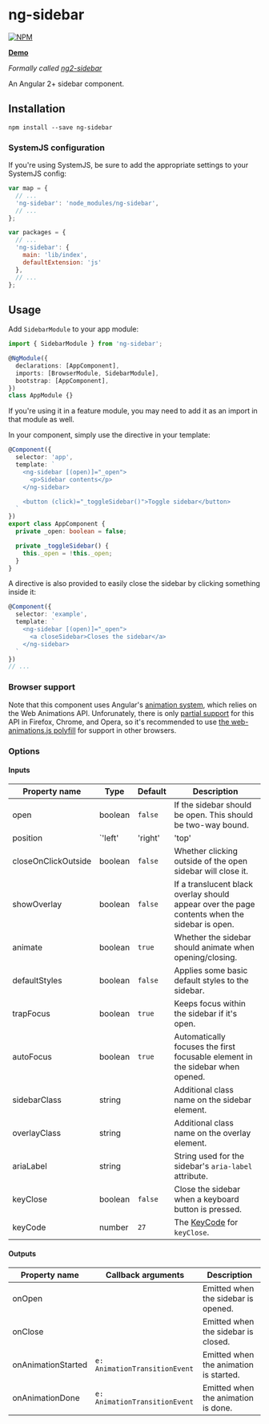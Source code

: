 # ng-sidebar

[![NPM](https://nodei.co/npm/ng-sidebar.png?compact=true)](https://nodei.co/npm/ng-sidebar)

**[Demo](https://echeung.me/ng-sidebar)**

*Formally called [ng2-sidebar](https://github.com/arkon/ng2-sidebar)*

An Angular 2+ sidebar component.


## Installation

```shell
npm install --save ng-sidebar
```

### SystemJS configuration

If you're using SystemJS, be sure to add the appropriate settings to your SystemJS config:

```js
var map = {
  // ...
  'ng-sidebar': 'node_modules/ng-sidebar',
  // ...
};

var packages = {
  // ...
  'ng-sidebar': {
    main: 'lib/index',
    defaultExtension: 'js'
  },
  // ...
};
```

## Usage

Add `SidebarModule` to your app module:

```typescript
import { SidebarModule } from 'ng-sidebar';

@NgModule({
  declarations: [AppComponent],
  imports: [BrowserModule, SidebarModule],
  bootstrap: [AppComponent],
})
class AppModule {}
```

If you're using it in a feature module, you may need to add it as an import in that module as well.

In your component, simply use the directive in your template:

```typescript
@Component({
  selector: 'app',
  template: `
    <ng-sidebar [(open)]="_open">
      <p>Sidebar contents</p>
    </ng-sidebar>

    <button (click)="_toggleSidebar()">Toggle sidebar</button>
  `
})
export class AppComponent {
  private _open: boolean = false;

  private _toggleSidebar() {
    this._open = !this._open;
  }
}
```

A directive is also provided to easily close the sidebar by clicking something inside it:

```typescript
@Component({
  selector: 'example',
  template: `
    <ng-sidebar [(open)]="_open">
      <a closeSidebar>Closes the sidebar</a>
    </ng-sidebar>
  `
})
// ...
```

### Browser support

Note that this component uses Angular's [animation system](https://angular.io/docs/ts/latest/guide/animations.html), which relies on the Web Animations API. Unforunately, there is only [partial support](http://caniuse.com/#feat=web-animation) for this API in Firefox, Chrome, and Opera, so it's recommended to use [the web-animations.js polyfill](https://github.com/web-animations/web-animations-js) for support in other browsers.


### Options

#### Inputs

| Property name | Type | Default | Description |
| ------------- | ---- | ------- | ----------- |
| open | boolean | `false` | If the sidebar should be open. This should be two-way bound. |
| position | `'left' | 'right' | 'top' | 'bottom'` | `'left'` | What side the sidebar should be docked to. `SIDEBAR_POSITION` can also be used instead of the strings. |
| closeOnClickOutside | boolean | `false` | Whether clicking outside of the open sidebar will close it. |
| showOverlay | boolean | `false` | If a translucent black overlay should appear over the page contents when the sidebar is open. |
| animate | boolean | `true` | Whether the sidebar should animate when opening/closing. |
| defaultStyles | boolean | `false` | Applies some basic default styles to the sidebar. |
| trapFocus | boolean | `true` | Keeps focus within the sidebar if it's open. |
| autoFocus | boolean | `true` | Automatically focuses the first focusable element in the sidebar when opened. |
| sidebarClass | string | | Additional class name on the sidebar element. |
| overlayClass | string | | Additional class name on the overlay element. |
| ariaLabel | string | | String used for the sidebar's `aria-label` attribute. |
| keyClose | boolean | `false` | Close the sidebar when a keyboard button is pressed. |
| keyCode | number | `27` | The [KeyCode](http://keycode.info/) for `keyClose`. |

#### Outputs

| Property name | Callback arguments | Description |
| ------------- | ------------------ | ----------- |
| onOpen | | Emitted when the sidebar is opened. |
| onClose | | Emitted when the sidebar is closed. |
| onAnimationStarted | `e: AnimationTransitionEvent` | Emitted when the animation is started. |
| onAnimationDone | `e: AnimationTransitionEvent` | Emitted when the animation is done. |
